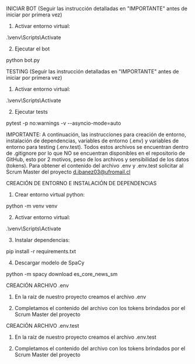 INICIAR BOT (Seguir las instrucción detalladas en "IMPORTANTE" antes de iniciar por primera vez)

1) Activar entorno virtual:

.\venv\Scripts\Activate

2) Ejecutar el bot

python bot.py

TESTING (Seguir las instrucción detalladas en "IMPORTANTE" antes de iniciar por primera vez)

1) Activar entorno virtual:

.\venv\Scripts\Activate

2) Ejecutar tests

pytest -p no:warnings -v --asyncio-mode=auto

IMPORTANTE: A continuación, las instrucciones para creación de entorno, instalación de dependencias, variables de entorno (.env) y variables de entorno para testing (.env.test). Todos estos archivos se encuentran dentro de .gitignore por lo que NO se encuentran disponibles en el repositorio de GitHub, esto por 2 motivos, peso de los archivos y sensibilidad de los datos (tokens). Para obtener el contenido del archivo .env y .env.test solicitar al Scrum Master del proyecto d.ibanez03@ufromail.cl

CREACIÓN DE ENTORNO E INSTALACIÓN DE DEPENDENCIAS

1) Crear entorno virtual python:

python -m venv venv

2) Activar entorno virtual:

.\venv\Scripts\Activate

3) Instalar dependencias:

pip install -r requirements.txt

4) Descargar modelo de SpaCy

python -m spacy download es_core_news_sm

CREACIÓN ARCHIVO .env

1) En la raíz de nuestro proyecto creamos el archivo .env

2) Completamos el contenido del archivo con los tokens brindados por el Scrum Master del proyecto

CREACIÓN ARCHIVO .env.test

1) En la raíz de nuestro proyecto creamos el archivo .env.test

2) Completamos el contenido del archivo con los tokens brindados por el Scrum Master del proyecto